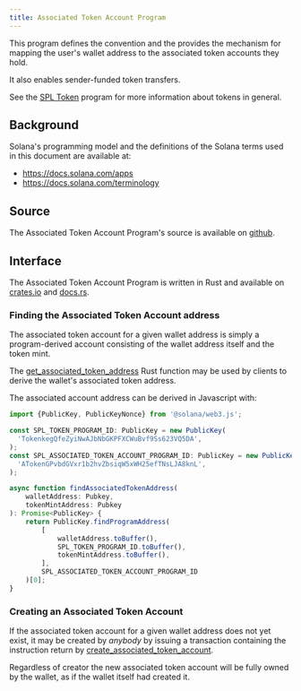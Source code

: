 ```yaml
---
title: Associated Token Account Program
---
```


This program defines the convention and the provides the mechanism for mapping
the user's wallet address to the associated token accounts they hold.

It also enables sender-funded token transfers.

See the [SPL Token](token.md) program for more information about tokens in
general.

## Background

Solana's programming model and the definitions of the Solana terms used in this
document are available at:

- https://docs.solana.com/apps
- https://docs.solana.com/terminology

## Source

The Associated Token Account Program's source is available on
[github](https://github.com/solana-labs/solana-program-library).


## Interface
The Associated Token Account Program is written in Rust and available on
[crates.io](https://crates.io/crates/spl-associated-token-account) and
[docs.rs](https://docs.rs/spl-associated-token-account).


### Finding the Associated Token Account address
The associated token account for a given wallet address is simply a
program-derived account consisting of the wallet address itself and the token mint.

The [get_associated_token_address](https://github.com/solana-labs/solana-program-library/blob/associated-token-account-v1.0.0/associated-token-account/program/src/lib.rs#L35)
Rust function may be used by clients to derive the wallet's associated token address.


The associated account address can be derived in Javascript with:
```js
import {PublicKey, PublicKeyNonce} from '@solana/web3.js';

const SPL_TOKEN_PROGRAM_ID: PublicKey = new PublicKey(
  'TokenkegQfeZyiNwAJbNbGKPFXCWuBvf9Ss623VQ5DA',
);
const SPL_ASSOCIATED_TOKEN_ACCOUNT_PROGRAM_ID: PublicKey = new PublicKey(
  'ATokenGPvbdGVxr1b2hvZbsiqW5xWH25efTNsLJA8knL',
);

async function findAssociatedTokenAddress(
    walletAddress: Pubkey,
    tokenMintAddress: Pubkey
): Promise<PublicKey> {
    return PublicKey.findProgramAddress(
        [
            walletAddress.toBuffer(),
            SPL_TOKEN_PROGRAM_ID.toBuffer(),
            tokenMintAddress.toBuffer(),
        ],
        SPL_ASSOCIATED_TOKEN_ACCOUNT_PROGRAM_ID
    )[0];
}
```


### Creating an Associated Token Account

If the associated token account for a given wallet address does not yet exist,
it may be created by *anybody* by issuing a transaction containing the
instruction return by [create_associated_token_account](https://github.com/solana-labs/solana-program-library/blob/associated-token-account-v1.0.0/associated-token-account/program/src/lib.rs#L54).

Regardless of creator the new associated token account will be fully owned by
the wallet, as if the wallet itself had created it.
